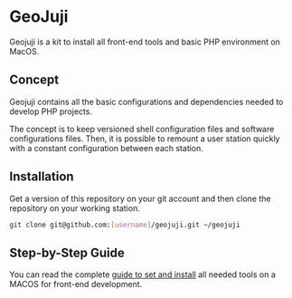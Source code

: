 # GeoJuji

Geojuji is a kit to install all front-end tools and basic PHP environment on MacOS.


## Concept

Geojuji contains all the basic configurations and dependencies needed to develop PHP projects.

The concept is to keep versioned shell configuration files and software configurations files. Then, it is possible to remount a user station quickly with a constant configuration between each station.


## Installation

Get a version of this repository on your git account and then clone the repository on your working station.

```bash
git clone git@github.com:[username]/geojuji.git ~/geojuji
```


## Step-by-Step Guide

You can read the complete [guide to set and install](./GUIDE.md) all needed tools on a MACOS for front-end development.
